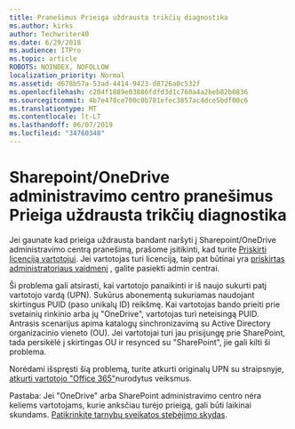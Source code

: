 ```yaml
---
title: Pranešimus Prieiga uždrausta trikčių diagnostika
ms.author: kirks
author: Techwriter40
ms.date: 6/29/2018
ms.audience: ITPro
ms.topic: article
ROBOTS: NOINDEX, NOFOLLOW
localization_priority: Normal
ms.assetid: d678b57a-53ad-4414-9423-d8726a0c532f
ms.openlocfilehash: c204f1889e03886fdfd3d1c760a4a2beb82b0836
ms.sourcegitcommit: 4b7e478ce700c0b781efec3857ac4dce5bdf00c6
ms.translationtype: MT
ms.contentlocale: lt-LT
ms.lasthandoff: 06/07/2019
ms.locfileid: "34760348"
---
```

# <a name="troubleshoot-access-denied-messages-in-sharepointonedrive-admin-center"></a>Sharepoint/OneDrive administravimo centro pranešimus Prieiga uždrausta trikčių diagnostika

Jei gaunate kad prieiga uždrausta bandant naršyti į Sharepoint/OneDrive administravimo centrą pranešimą, prašome įsitikinti, kad turite [Priskirti licenciją vartotojui](https://docs.microsoft.com/office365/admin/subscriptions-and-billing/assign-licenses-to-users?view=o365-worldwide&amp;tabs=One). Jei vartotojas turi licenciją, taip pat būtinai yra [priskirtas administratoriaus vaidmenį](https://docs.microsoft.com/office365/admin/add-users/about-admin-roles?view=o365-worldwide) , galite pasiekti admin centrai.

Ši problema gali atsirasti, kai vartotojo panaikinti ir iš naujo sukurti patį vartotojo vardą (UPN). Sukūrus abonementą sukuriamas naudojant skirtingus PUID (paso unikalų ID) reikšmę. Kai vartotojas bando prieiti prie svetainių rinkinio arba jų "OneDrive", vartotojas turi neteisingą PUID. Antrasis scenarijus apima katalogų sinchronizavimą su Active Directory organizacinio vieneto (OU). Jei vartotojai turi jau prisijungę prie SharePoint, tada persikėlė į skirtingas OU ir resynced su "SharePoint", jie gali kilti ši problema.

Norėdami išspręsti šią problemą, turite atkurti originalų UPN su straipsnyje, [atkurti vartotojo "Office 365"](https://docs.microsoft.com/office365/admin/add-users/restore-user?view=o365-worldwide)nurodytus veiksmus.

Pastaba: Jei "OneDrive" arba SharePoint administravimo centro nėra keliems vartotojams, kurie anksčiau turėjo prieigą, gali būti laikinai skundams.  [Patikrinkite tarnybų sveikatos stebėjimo skydas](https://portal.office.com/adminportal/home#/servicehealth).


